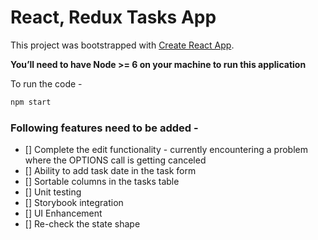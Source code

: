 # React, Redux Tasks App

This project was bootstrapped with [Create React App](https://github.com/facebookincubator/create-react-app).

**You’ll need to have Node >= 6 on your machine to run this application**

To run the code - 

```javascript
npm start
```

### Following features need to be added -

- [] Complete the edit functionality - currently encountering a problem where the OPTIONS call is getting canceled
- [] Ability to add task date in the task form
- [] Sortable columns in the tasks table
- [] Unit testing
- [] Storybook integration
- [] UI Enhancement
- [] Re-check the state shape